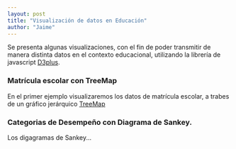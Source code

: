```yaml
---
layout: post
title: "Visualización de datos en Educación"
author: "Jaime"
---
```

Se presenta algunas visualizaciones, con el fin de poder transmitir de manera distinta datos en el contexto educacional, utilizando la librería de javascript [D3plus](https://d3plus.org/).

### Matrícula escolar con TreeMap
En el primer ejemplo visualizaremos los datos de matrícula escolar, a trabes de un gráfico jerárquico [TreeMap](https://en.wikipedia.org/wiki/Treemapping)

<!-- create container element for visualization -->
<div id="viz"></div>

<script>
var sample_data = [
  {
    "COMUNA": "IQUIQUE",
    "MATRICULA": 34877,
    "REGION": "Región Región 1"
  },
  {
    "COMUNA": "ALTO HOSPICIO",
    "MATRICULA": 22336,
    "REGION": "Región Región 1"
  },
  {
    "COMUNA": "POZO ALMONTE",
    "MATRICULA": 2723,
    "REGION": "Región Región 1"
  },
  {
    "COMUNA": "CAMIÑA",
    "MATRICULA": 208,
    "REGION": "Región Región 1"
  },
  {
    "COMUNA": "COLCHANE",
    "MATRICULA": 121,
    "REGION": "Región Región 1"
  },
  {
    "COMUNA": "HUARA",
    "MATRICULA": 408,
    "REGION": "Región Región 1"
  },
  {
    "COMUNA": "PICA",
    "MATRICULA": 1059,
    "REGION": "Región Región 1"
  },
  {
    "COMUNA": "ANTOFAGASTA",
    "MATRICULA": 63857,
    "REGION": "Región Región 2"
  },
  {
    "COMUNA": "MEJILLONES",
    "MATRICULA": 2156,
    "REGION": "Región Región 2"
  },
  {
    "COMUNA": "SIERRA GORDA",
    "MATRICULA": 228,
    "REGION": "Región Región 2"
  },
  {
    "COMUNA": "TALTAL",
    "MATRICULA": 2266,
    "REGION": "Región Región 2"
  },
  {
    "COMUNA": "CALAMA",
    "MATRICULA": 31277,
    "REGION": "Región Región 2"
  },
  {
    "COMUNA": "OLLAGÜE",
    "MATRICULA": 38,
    "REGION": "Región Región 2"
  },
  {
    "COMUNA": "SAN PEDRO DE ATACAMA",
    "MATRICULA": 1463,
    "REGION": "Región Región 2"
  },
  {
    "COMUNA": "TOCOPILLA",
    "MATRICULA": 4838,
    "REGION": "Región Región 2"
  },
  {
    "COMUNA": "MARIA ELENA",
    "MATRICULA": 857,
    "REGION": "Región Región 2"
  },
  {
    "COMUNA": "COPIAPO",
    "MATRICULA": 29552,
    "REGION": "Región Región 3"
  },
  {
    "COMUNA": "CALDERA",
    "MATRICULA": 3236,
    "REGION": "Región Región 3"
  },
  {
    "COMUNA": "TIERRA AMARILLA",
    "MATRICULA": 2128,
    "REGION": "Región Región 3"
  },
  {
    "COMUNA": "CHAÑARAL",
    "MATRICULA": 2491,
    "REGION": "Región Región 3"
  },
  {
    "COMUNA": "DIEGO DE ALMAGRO",
    "MATRICULA": 2914,
    "REGION": "Región Región 3"
  },
  {
    "COMUNA": "VALLENAR",
    "MATRICULA": 9916,
    "REGION": "Región Región 3"
  },
  {
    "COMUNA": "ALTO DEL CARMEN",
    "MATRICULA": 776,
    "REGION": "Región Región 3"
  },
  {
    "COMUNA": "FREIRINA",
    "MATRICULA": 1034,
    "REGION": "Región Región 3"
  },
  {
    "COMUNA": "HUASCO",
    "MATRICULA": 1690,
    "REGION": "Región Región 3"
  },
  {
    "COMUNA": "LA SERENA",
    "MATRICULA": 45679,
    "REGION": "Región Región 4"
  },
  {
    "COMUNA": "COQUIMBO",
    "MATRICULA": 34655,
    "REGION": "Región Región 4"
  },
  {
    "COMUNA": "ANDACOLLO",
    "MATRICULA": 1805,
    "REGION": "Región Región 4"
  },
  {
    "COMUNA": "LA HIGUERA",
    "MATRICULA": 598,
    "REGION": "Región Región 4"
  },
  {
    "COMUNA": "PAIGUANO",
    "MATRICULA": 635,
    "REGION": "Región Región 4"
  },
  {
    "COMUNA": "VICUÑA",
    "MATRICULA": 4513,
    "REGION": "Región Región 4"
  },
  {
    "COMUNA": "ILLAPEL",
    "MATRICULA": 5740,
    "REGION": "Región Región 4"
  },
  {
    "COMUNA": "CANELA",
    "MATRICULA": 1294,
    "REGION": "Región Región 4"
  },
  {
    "COMUNA": "LOS VILOS",
    "MATRICULA": 3521,
    "REGION": "Región Región 4"
  },
  {
    "COMUNA": "SALAMANCA",
    "MATRICULA": 4701,
    "REGION": "Región Región 4"
  },
  {
    "COMUNA": "OVALLE",
    "MATRICULA": 20990,
    "REGION": "Región Región 4"
  },
  {
    "COMUNA": "COMBARBALA",
    "MATRICULA": 1883,
    "REGION": "Región Región 4"
  },
  {
    "COMUNA": "MONTE PATRIA",
    "MATRICULA": 4739,
    "REGION": "Región Región 4"
  },
  {
    "COMUNA": "PUNITAQUI",
    "MATRICULA": 1726,
    "REGION": "Región Región 4"
  },
  {
    "COMUNA": "RIO HURTADO",
    "MATRICULA": 584,
    "REGION": "Región Región 4"
  },
  {
    "COMUNA": "VALPARAISO",
    "MATRICULA": 43420,
    "REGION": "Región Región 5"
  },
  {
    "COMUNA": "CASABLANCA",
    "MATRICULA": 4387,
    "REGION": "Región Región 5"
  },
  {
    "COMUNA": "CONCON",
    "MATRICULA": 6942,
    "REGION": "Región Región 5"
  },
  {
    "COMUNA": "JUAN FERNANDEZ",
    "MATRICULA": 137,
    "REGION": "Región Región 5"
  },
  {
    "COMUNA": "PUCHUNCAVI",
    "MATRICULA": 2339,
    "REGION": "Región Región 5"
  },
  {
    "COMUNA": "QUINTERO",
    "MATRICULA": 4805,
    "REGION": "Región Región 5"
  },
  {
    "COMUNA": "VIÑA DEL MAR",
    "MATRICULA": 47125,
    "REGION": "Región Región 5"
  },
  {
    "COMUNA": "ISLA DE PASCUA",
    "MATRICULA": 1254,
    "REGION": "Región Región 5"
  },
  {
    "COMUNA": "LOS ANDES",
    "MATRICULA": 13847,
    "REGION": "Región Región 5"
  },
  {
    "COMUNA": "CALLE LARGA",
    "MATRICULA": 2143,
    "REGION": "Región Región 5"
  },
  {
    "COMUNA": "RINCONADA",
    "MATRICULA": 1157,
    "REGION": "Región Región 5"
  },
  {
    "COMUNA": "SAN ESTEBAN",
    "MATRICULA": 1315,
    "REGION": "Región Región 5"
  },
  {
    "COMUNA": "LA LIGUA",
    "MATRICULA": 5776,
    "REGION": "Región Región 5"
  },
  {
    "COMUNA": "CABILDO",
    "MATRICULA": 3746,
    "REGION": "Región Región 5"
  },
  {
    "COMUNA": "PAPUDO",
    "MATRICULA": 762,
    "REGION": "Región Región 5"
  },
  {
    "COMUNA": "PETORCA",
    "MATRICULA": 1474,
    "REGION": "Región Región 5"
  },
  {
    "COMUNA": "ZAPALLAR",
    "MATRICULA": 1275,
    "REGION": "Región Región 5"
  },
  {
    "COMUNA": "QUILLOTA",
    "MATRICULA": 17287,
    "REGION": "Región Región 5"
  },
  {
    "COMUNA": "CALERA",
    "MATRICULA": 9926,
    "REGION": "Región Región 5"
  },
  {
    "COMUNA": "HIJUELAS",
    "MATRICULA": 2325,
    "REGION": "Región Región 5"
  },
  {
    "COMUNA": "LA CRUZ",
    "MATRICULA": 1438,
    "REGION": "Región Región 5"
  },
  {
    "COMUNA": "NOGALES",
    "MATRICULA": 3433,
    "REGION": "Región Región 5"
  },
  {
    "COMUNA": "SAN ANTONIO",
    "MATRICULA": 15723,
    "REGION": "Región Región 5"
  },
  {
    "COMUNA": "ALGARROBO",
    "MATRICULA": 2037,
    "REGION": "Región Región 5"
  },
  {
    "COMUNA": "CARTAGENA",
    "MATRICULA": 3910,
    "REGION": "Región Región 5"
  },
  {
    "COMUNA": "EL QUISCO",
    "MATRICULA": 1845,
    "REGION": "Región Región 5"
  },
  {
    "COMUNA": "EL TABO",
    "MATRICULA": 920,
    "REGION": "Región Región 5"
  },
  {
    "COMUNA": "SANTO DOMINGO",
    "MATRICULA": 2015,
    "REGION": "Región Región 5"
  },
  {
    "COMUNA": "SAN FELIPE",
    "MATRICULA": 15563,
    "REGION": "Región Región 5"
  },
  {
    "COMUNA": "CATEMU",
    "MATRICULA": 2117,
    "REGION": "Región Región 5"
  },
  {
    "COMUNA": "LLAILLAY",
    "MATRICULA": 4326,
    "REGION": "Región Región 5"
  },
  {
    "COMUNA": "PANQUEHUE",
    "MATRICULA": 1131,
    "REGION": "Región Región 5"
  },
  {
    "COMUNA": "PUTAENDO",
    "MATRICULA": 1863,
    "REGION": "Región Región 5"
  },
  {
    "COMUNA": "SANTA MARIA",
    "MATRICULA": 1949,
    "REGION": "Región Región 5"
  },
  {
    "COMUNA": "QUILPUE",
    "MATRICULA": 27000,
    "REGION": "Región Región 5"
  },
  {
    "COMUNA": "LIMACHE",
    "MATRICULA": 7108,
    "REGION": "Región Región 5"
  },
  {
    "COMUNA": "OLMUE",
    "MATRICULA": 2096,
    "REGION": "Región Región 5"
  },
  {
    "COMUNA": "VILLA ALEMANA",
    "MATRICULA": 18784,
    "REGION": "Región Región 5"
  },
  {
    "COMUNA": "RANCAGUA",
    "MATRICULA": 45672,
    "REGION": "Región Región 6"
  },
  {
    "COMUNA": "CODEGUA",
    "MATRICULA": 1336,
    "REGION": "Región Región 6"
  },
  {
    "COMUNA": "COINCO",
    "MATRICULA": 847,
    "REGION": "Región Región 6"
  },
  {
    "COMUNA": "COLTAUCO",
    "MATRICULA": 2964,
    "REGION": "Región Región 6"
  },
  {
    "COMUNA": "DOÑIHUE",
    "MATRICULA": 3312,
    "REGION": "Región Región 6"
  },
  {
    "COMUNA": "GRANEROS",
    "MATRICULA": 7372,
    "REGION": "Región Región 6"
  },
  {
    "COMUNA": "LAS CABRAS",
    "MATRICULA": 4168,
    "REGION": "Región Región 6"
  },
  {
    "COMUNA": "MACHALI",
    "MATRICULA": 9877,
    "REGION": "Región Región 6"
  },
  {
    "COMUNA": "MALLOA",
    "MATRICULA": 1300,
    "REGION": "Región Región 6"
  },
  {
    "COMUNA": "MOSTAZAL",
    "MATRICULA": 3267,
    "REGION": "Región Región 6"
  },
  {
    "COMUNA": "OLIVAR",
    "MATRICULA": 2075,
    "REGION": "Región Región 6"
  },
  {
    "COMUNA": "PEUMO",
    "MATRICULA": 1895,
    "REGION": "Región Región 6"
  },
  {
    "COMUNA": "PICHIDEGUA",
    "MATRICULA": 2094,
    "REGION": "Región Región 6"
  },
  {
    "COMUNA": "QUINTA DE TILCOCO",
    "MATRICULA": 1988,
    "REGION": "Región Región 6"
  },
  {
    "COMUNA": "RENGO",
    "MATRICULA": 10183,
    "REGION": "Región Región 6"
  },
  {
    "COMUNA": "REQUINOA",
    "MATRICULA": 3496,
    "REGION": "Región Región 6"
  },
  {
    "COMUNA": "SAN VICENTE",
    "MATRICULA": 9043,
    "REGION": "Región Región 6"
  },
  {
    "COMUNA": "PICHILEMU",
    "MATRICULA": 2586,
    "REGION": "Región Región 6"
  },
  {
    "COMUNA": "LA ESTRELLA",
    "MATRICULA": 223,
    "REGION": "Región Región 6"
  },
  {
    "COMUNA": "LITUECHE",
    "MATRICULA": 905,
    "REGION": "Región Región 6"
  },
  {
    "COMUNA": "MARCHIHUE",
    "MATRICULA": 749,
    "REGION": "Región Región 6"
  },
  {
    "COMUNA": "NAVIDAD",
    "MATRICULA": 793,
    "REGION": "Región Región 6"
  },
  {
    "COMUNA": "PAREDONES",
    "MATRICULA": 694,
    "REGION": "Región Región 6"
  },
  {
    "COMUNA": "SAN FERNANDO",
    "MATRICULA": 15621,
    "REGION": "Región Región 6"
  },
  {
    "COMUNA": "CHEPICA",
    "MATRICULA": 1643,
    "REGION": "Región Región 6"
  },
  {
    "COMUNA": "CHIMBARONGO",
    "MATRICULA": 5566,
    "REGION": "Región Región 6"
  },
  {
    "COMUNA": "LOLOL",
    "MATRICULA": 863,
    "REGION": "Región Región 6"
  },
  {
    "COMUNA": "NANCAGUA",
    "MATRICULA": 2534,
    "REGION": "Región Región 6"
  },
  {
    "COMUNA": "PALMILLA",
    "MATRICULA": 1070,
    "REGION": "Región Región 6"
  },
  {
    "COMUNA": "PERALILLO",
    "MATRICULA": 1437,
    "REGION": "Región Región 6"
  },
  {
    "COMUNA": "PLACILLA",
    "MATRICULA": 767,
    "REGION": "Región Región 6"
  },
  {
    "COMUNA": "PUMANQUE",
    "MATRICULA": 251,
    "REGION": "Región Región 6"
  },
  {
    "COMUNA": "SANTA CRUZ",
    "MATRICULA": 8892,
    "REGION": "Región Región 6"
  },
  {
    "COMUNA": "TALCA",
    "MATRICULA": 44483,
    "REGION": "Región Región 7"
  },
  {
    "COMUNA": "CONSTITUCION",
    "MATRICULA": 8337,
    "REGION": "Región Región 7"
  },
  {
    "COMUNA": "CUREPTO",
    "MATRICULA": 1115,
    "REGION": "Región Región 7"
  },
  {
    "COMUNA": "EMPEDRADO",
    "MATRICULA": 681,
    "REGION": "Región Región 7"
  },
  {
    "COMUNA": "MAULE",
    "MATRICULA": 4283,
    "REGION": "Región Región 7"
  },
  {
    "COMUNA": "PELARCO",
    "MATRICULA": 927,
    "REGION": "Región Región 7"
  },
  {
    "COMUNA": "PENCAHUE",
    "MATRICULA": 812,
    "REGION": "Región Región 7"
  },
  {
    "COMUNA": "RIO CLARO",
    "MATRICULA": 1658,
    "REGION": "Región Región 7"
  },
  {
    "COMUNA": "SAN CLEMENTE",
    "MATRICULA": 5541,
    "REGION": "Región Región 7"
  },
  {
    "COMUNA": "SAN RAFAEL",
    "MATRICULA": 1148,
    "REGION": "Región Región 7"
  },
  {
    "COMUNA": "CAUQUENES",
    "MATRICULA": 7021,
    "REGION": "Región Región 7"
  },
  {
    "COMUNA": "CHANCO",
    "MATRICULA": 1126,
    "REGION": "Región Región 7"
  },
  {
    "COMUNA": "PELLUHUE",
    "MATRICULA": 1230,
    "REGION": "Región Región 7"
  },
  {
    "COMUNA": "CURICO",
    "MATRICULA": 29236,
    "REGION": "Región Región 7"
  },
  {
    "COMUNA": "HUALAÑE",
    "MATRICULA": 1530,
    "REGION": "Región Región 7"
  },
  {
    "COMUNA": "LICANTEN",
    "MATRICULA": 1053,
    "REGION": "Región Región 7"
  },
  {
    "COMUNA": "MOLINA",
    "MATRICULA": 6963,
    "REGION": "Región Región 7"
  },
  {
    "COMUNA": "RAUCO",
    "MATRICULA": 932,
    "REGION": "Región Región 7"
  },
  {
    "COMUNA": "ROMERAL",
    "MATRICULA": 2015,
    "REGION": "Región Región 7"
  },
  {
    "COMUNA": "SAGRADA FAMILIA",
    "MATRICULA": 2045,
    "REGION": "Región Región 7"
  },
  {
    "COMUNA": "TENO",
    "MATRICULA": 4343,
    "REGION": "Región Región 7"
  },
  {
    "COMUNA": "VICHUQUEN",
    "MATRICULA": 544,
    "REGION": "Región Región 7"
  },
  {
    "COMUNA": "LINARES",
    "MATRICULA": 19318,
    "REGION": "Región Región 7"
  },
  {
    "COMUNA": "COLBUN",
    "MATRICULA": 2937,
    "REGION": "Región Región 7"
  },
  {
    "COMUNA": "LONGAVI",
    "MATRICULA": 3760,
    "REGION": "Región Región 7"
  },
  {
    "COMUNA": "PARRAL",
    "MATRICULA": 7045,
    "REGION": "Región Región 7"
  },
  {
    "COMUNA": "RETIRO",
    "MATRICULA": 3190,
    "REGION": "Región Región 7"
  },
  {
    "COMUNA": "SAN JAVIER",
    "MATRICULA": 8730,
    "REGION": "Región Región 7"
  },
  {
    "COMUNA": "VILLA ALEGRE",
    "MATRICULA": 1955,
    "REGION": "Región Región 7"
  },
  {
    "COMUNA": "YERBAS BUENAS",
    "MATRICULA": 1696,
    "REGION": "Región Región 7"
  },
  {
    "COMUNA": "CONCEPCION",
    "MATRICULA": 40104,
    "REGION": "Región Región 8"
  },
  {
    "COMUNA": "CORONEL",
    "MATRICULA": 20435,
    "REGION": "Región Región 8"
  },
  {
    "COMUNA": "CHIGUAYANTE",
    "MATRICULA": 14000,
    "REGION": "Región Región 8"
  },
  {
    "COMUNA": "FLORIDA",
    "MATRICULA": 1436,
    "REGION": "Región Región 8"
  },
  {
    "COMUNA": "HUALQUI",
    "MATRICULA": 3308,
    "REGION": "Región Región 8"
  },
  {
    "COMUNA": "LOTA",
    "MATRICULA": 7862,
    "REGION": "Región Región 8"
  },
  {
    "COMUNA": "PENCO",
    "MATRICULA": 5720,
    "REGION": "Región Región 8"
  },
  {
    "COMUNA": "SAN PEDRO DE LA PAZ",
    "MATRICULA": 20819,
    "REGION": "Región Región 8"
  },
  {
    "COMUNA": "SANTA JUANA",
    "MATRICULA": 2278,
    "REGION": "Región Región 8"
  },
  {
    "COMUNA": "TALCAHUANO",
    "MATRICULA": 21586,
    "REGION": "Región Región 8"
  },
  {
    "COMUNA": "TOME",
    "MATRICULA": 8549,
    "REGION": "Región Región 8"
  },
  {
    "COMUNA": "HUALPEN",
    "MATRICULA": 11375,
    "REGION": "Región Región 8"
  },
  {
    "COMUNA": "LEBU",
    "MATRICULA": 4687,
    "REGION": "Región Región 8"
  },
  {
    "COMUNA": "ARAUCO",
    "MATRICULA": 6332,
    "REGION": "Región Región 8"
  },
  {
    "COMUNA": "CAÑETE",
    "MATRICULA": 7098,
    "REGION": "Región Región 8"
  },
  {
    "COMUNA": "CONTULMO",
    "MATRICULA": 1099,
    "REGION": "Región Región 8"
  },
  {
    "COMUNA": "CURANILAHUE",
    "MATRICULA": 5729,
    "REGION": "Región Región 8"
  },
  {
    "COMUNA": "LOS ALAMOS",
    "MATRICULA": 3899,
    "REGION": "Región Región 8"
  },
  {
    "COMUNA": "TIRUA",
    "MATRICULA": 1852,
    "REGION": "Región Región 8"
  },
  {
    "COMUNA": "LOS ANGELES",
    "MATRICULA": 38514,
    "REGION": "Región Región 8"
  },
  {
    "COMUNA": "ANTUCO",
    "MATRICULA": 634,
    "REGION": "Región Región 8"
  },
  {
    "COMUNA": "CABRERO",
    "MATRICULA": 4819,
    "REGION": "Región Región 8"
  },
  {
    "COMUNA": "LAJA",
    "MATRICULA": 4288,
    "REGION": "Región Región 8"
  },
  {
    "COMUNA": "MULCHEN",
    "MATRICULA": 4994,
    "REGION": "Región Región 8"
  },
  {
    "COMUNA": "NACIMIENTO",
    "MATRICULA": 5007,
    "REGION": "Región Región 8"
  },
  {
    "COMUNA": "NEGRETE",
    "MATRICULA": 1424,
    "REGION": "Región Región 8"
  },
  {
    "COMUNA": "QUILACO",
    "MATRICULA": 385,
    "REGION": "Región Región 8"
  },
  {
    "COMUNA": "QUILLECO",
    "MATRICULA": 1249,
    "REGION": "Región Región 8"
  },
  {
    "COMUNA": "SAN ROSENDO",
    "MATRICULA": 326,
    "REGION": "Región Región 8"
  },
  {
    "COMUNA": "SANTA BARBARA",
    "MATRICULA": 2419,
    "REGION": "Región Región 8"
  },
  {
    "COMUNA": "TUCAPEL",
    "MATRICULA": 2003,
    "REGION": "Región Región 8"
  },
  {
    "COMUNA": "YUMBEL",
    "MATRICULA": 3242,
    "REGION": "Región Región 8"
  },
  {
    "COMUNA": "ALTO BIOBIO",
    "MATRICULA": 1093,
    "REGION": "Región Región 8"
  },
  {
    "COMUNA": "CHILLAN",
    "MATRICULA": 34536,
    "REGION": "Región Región 8"
  },
  {
    "COMUNA": "BULNES",
    "MATRICULA": 3746,
    "REGION": "Región Región 8"
  },
  {
    "COMUNA": "COBQUECURA",
    "MATRICULA": 566,
    "REGION": "Región Región 8"
  },
  {
    "COMUNA": "COELEMU",
    "MATRICULA": 2727,
    "REGION": "Región Región 8"
  },
  {
    "COMUNA": "COIHUECO",
    "MATRICULA": 3763,
    "REGION": "Región Región 8"
  },
  {
    "COMUNA": "CHILLAN VIEJO",
    "MATRICULA": 3523,
    "REGION": "Región Región 8"
  },
  {
    "COMUNA": "EL CARMEN",
    "MATRICULA": 2193,
    "REGION": "Región Región 8"
  },
  {
    "COMUNA": "NINHUE",
    "MATRICULA": 723,
    "REGION": "Región Región 8"
  },
  {
    "COMUNA": "ÑIQUEN",
    "MATRICULA": 1311,
    "REGION": "Región Región 8"
  },
  {
    "COMUNA": "PEMUCO",
    "MATRICULA": 1086,
    "REGION": "Región Región 8"
  },
  {
    "COMUNA": "PINTO",
    "MATRICULA": 1734,
    "REGION": "Región Región 8"
  },
  {
    "COMUNA": "PORTEZUELO",
    "MATRICULA": 700,
    "REGION": "Región Región 8"
  },
  {
    "COMUNA": "QUILLON",
    "MATRICULA": 2232,
    "REGION": "Región Región 8"
  },
  {
    "COMUNA": "QUIRIHUE",
    "MATRICULA": 1792,
    "REGION": "Región Región 8"
  },
  {
    "COMUNA": "RANQUIL",
    "MATRICULA": 829,
    "REGION": "Región Región 8"
  },
  {
    "COMUNA": "SAN CARLOS",
    "MATRICULA": 8966,
    "REGION": "Región Región 8"
  },
  {
    "COMUNA": "SAN FABIAN",
    "MATRICULA": 741,
    "REGION": "Región Región 8"
  },
  {
    "COMUNA": "SAN IGNACIO",
    "MATRICULA": 2055,
    "REGION": "Región Región 8"
  },
  {
    "COMUNA": "SAN NICOLAS",
    "MATRICULA": 2617,
    "REGION": "Región Región 8"
  },
  {
    "COMUNA": "TREGUACO",
    "MATRICULA": 660,
    "REGION": "Región Región 8"
  },
  {
    "COMUNA": "YUNGAY",
    "MATRICULA": 3120,
    "REGION": "Región Región 8"
  },
  {
    "COMUNA": "TEMUCO",
    "MATRICULA": 52601,
    "REGION": "Región Región 9"
  },
  {
    "COMUNA": "CARAHUE",
    "MATRICULA": 4640,
    "REGION": "Región Región 9"
  },
  {
    "COMUNA": "CUNCO",
    "MATRICULA": 2779,
    "REGION": "Región Región 9"
  },
  {
    "COMUNA": "CURARREHUE",
    "MATRICULA": 1093,
    "REGION": "Región Región 9"
  },
  {
    "COMUNA": "FREIRE",
    "MATRICULA": 3284,
    "REGION": "Región Región 9"
  },
  {
    "COMUNA": "GALVARINO",
    "MATRICULA": 2161,
    "REGION": "Región Región 9"
  },
  {
    "COMUNA": "GORBEA",
    "MATRICULA": 1668,
    "REGION": "Región Región 9"
  },
  {
    "COMUNA": "LAUTARO",
    "MATRICULA": 6342,
    "REGION": "Región Región 9"
  },
  {
    "COMUNA": "LONCOCHE",
    "MATRICULA": 3692,
    "REGION": "Región Región 9"
  },
  {
    "COMUNA": "MELIPEUCO",
    "MATRICULA": 924,
    "REGION": "Región Región 9"
  },
  {
    "COMUNA": "NUEVA IMPERIAL",
    "MATRICULA": 6329,
    "REGION": "Región Región 9"
  },
  {
    "COMUNA": "PADRE LAS CASAS",
    "MATRICULA": 10180,
    "REGION": "Región Región 9"
  },
  {
    "COMUNA": "PERQUENCO",
    "MATRICULA": 1229,
    "REGION": "Región Región 9"
  },
  {
    "COMUNA": "PITRUFQUEN",
    "MATRICULA": 5517,
    "REGION": "Región Región 9"
  },
  {
    "COMUNA": "PUCON",
    "MATRICULA": 4856,
    "REGION": "Región Región 9"
  },
  {
    "COMUNA": "SAAVEDRA",
    "MATRICULA": 1837,
    "REGION": "Región Región 9"
  },
  {
    "COMUNA": "TEODORO SCHMIDT",
    "MATRICULA": 1849,
    "REGION": "Región Región 9"
  },
  {
    "COMUNA": "TOLTEN",
    "MATRICULA": 1678,
    "REGION": "Región Región 9"
  },
  {
    "COMUNA": "VILCUN",
    "MATRICULA": 4822,
    "REGION": "Región Región 9"
  },
  {
    "COMUNA": "VILLARRICA",
    "MATRICULA": 11858,
    "REGION": "Región Región 9"
  },
  {
    "COMUNA": "CHOLCHOL",
    "MATRICULA": 2334,
    "REGION": "Región Región 9"
  },
  {
    "COMUNA": "ANGOL",
    "MATRICULA": 10332,
    "REGION": "Región Región 9"
  },
  {
    "COMUNA": "COLLIPULLI",
    "MATRICULA": 4649,
    "REGION": "Región Región 9"
  },
  {
    "COMUNA": "CURACAUTIN",
    "MATRICULA": 2882,
    "REGION": "Región Región 9"
  },
  {
    "COMUNA": "ERCILLA",
    "MATRICULA": 1178,
    "REGION": "Región Región 9"
  },
  {
    "COMUNA": "LONQUIMAY",
    "MATRICULA": 1762,
    "REGION": "Región Región 9"
  },
  {
    "COMUNA": "LOS SAUCES",
    "MATRICULA": 1084,
    "REGION": "Región Región 9"
  },
  {
    "COMUNA": "LUMACO",
    "MATRICULA": 1317,
    "REGION": "Región Región 9"
  },
  {
    "COMUNA": "PUREN",
    "MATRICULA": 1915,
    "REGION": "Región Región 9"
  },
  {
    "COMUNA": "RENAICO",
    "MATRICULA": 1473,
    "REGION": "Región Región 9"
  },
  {
    "COMUNA": "TRAIGUEN",
    "MATRICULA": 3380,
    "REGION": "Región Región 9"
  },
  {
    "COMUNA": "VICTORIA",
    "MATRICULA": 6101,
    "REGION": "Región Región 9"
  },
  {
    "COMUNA": "PUERTO MONTT",
    "MATRICULA": 45681,
    "REGION": "Región Región 10"
  },
  {
    "COMUNA": "CALBUCO",
    "MATRICULA": 5911,
    "REGION": "Región Región 10"
  },
  {
    "COMUNA": "COCHAMO",
    "MATRICULA": 552,
    "REGION": "Región Región 10"
  },
  {
    "COMUNA": "FRESIA",
    "MATRICULA": 1941,
    "REGION": "Región Región 10"
  },
  {
    "COMUNA": "FRUTILLAR",
    "MATRICULA": 3513,
    "REGION": "Región Región 10"
  },
  {
    "COMUNA": "LOS MUERMOS",
    "MATRICULA": 3262,
    "REGION": "Región Región 10"
  },
  {
    "COMUNA": "LLANQUIHUE",
    "MATRICULA": 2289,
    "REGION": "Región Región 10"
  },
  {
    "COMUNA": "MAULLIN",
    "MATRICULA": 1822,
    "REGION": "Región Región 10"
  },
  {
    "COMUNA": "PUERTO VARAS",
    "MATRICULA": 8414,
    "REGION": "Región Región 10"
  },
  {
    "COMUNA": "CASTRO",
    "MATRICULA": 9229,
    "REGION": "Región Región 10"
  },
  {
    "COMUNA": "ANCUD",
    "MATRICULA": 7419,
    "REGION": "Región Región 10"
  },
  {
    "COMUNA": "CHONCHI",
    "MATRICULA": 2705,
    "REGION": "Región Región 10"
  },
  {
    "COMUNA": "CURACO DE VELEZ",
    "MATRICULA": 585,
    "REGION": "Región Región 10"
  },
  {
    "COMUNA": "DALCAHUE",
    "MATRICULA": 2169,
    "REGION": "Región Región 10"
  },
  {
    "COMUNA": "PUQUELDON",
    "MATRICULA": 405,
    "REGION": "Región Región 10"
  },
  {
    "COMUNA": "QUEILEN",
    "MATRICULA": 814,
    "REGION": "Región Región 10"
  },
  {
    "COMUNA": "QUELLON",
    "MATRICULA": 5293,
    "REGION": "Región Región 10"
  },
  {
    "COMUNA": "QUEMCHI",
    "MATRICULA": 1138,
    "REGION": "Región Región 10"
  },
  {
    "COMUNA": "QUINCHAO",
    "MATRICULA": 1841,
    "REGION": "Región Región 10"
  },
  {
    "COMUNA": "OSORNO",
    "MATRICULA": 28997,
    "REGION": "Región Región 10"
  },
  {
    "COMUNA": "PUERTO OCTAY",
    "MATRICULA": 1255,
    "REGION": "Región Región 10"
  },
  {
    "COMUNA": "PURRANQUE",
    "MATRICULA": 3427,
    "REGION": "Región Región 10"
  },
  {
    "COMUNA": "PUYEHUE",
    "MATRICULA": 1750,
    "REGION": "Región Región 10"
  },
  {
    "COMUNA": "RIO NEGRO",
    "MATRICULA": 2110,
    "REGION": "Región Región 10"
  },
  {
    "COMUNA": "SAN JUAN DE LA COSTA",
    "MATRICULA": 1073,
    "REGION": "Región Región 10"
  },
  {
    "COMUNA": "SAN PABLO",
    "MATRICULA": 1406,
    "REGION": "Región Región 10"
  },
  {
    "COMUNA": "CHAITEN",
    "MATRICULA": 674,
    "REGION": "Región Región 10"
  },
  {
    "COMUNA": "FUTALEUFU",
    "MATRICULA": 402,
    "REGION": "Región Región 10"
  },
  {
    "COMUNA": "HUALAIHUE",
    "MATRICULA": 1657,
    "REGION": "Región Región 10"
  },
  {
    "COMUNA": "PALENA",
    "MATRICULA": 265,
    "REGION": "Región Región 10"
  },
  {
    "COMUNA": "COIHAIQUE",
    "MATRICULA": 11293,
    "REGION": "Región Región 11"
  },
  {
    "COMUNA": "LAGO VERDE",
    "MATRICULA": 90,
    "REGION": "Región Región 11"
  },
  {
    "COMUNA": "AISEN",
    "MATRICULA": 4596,
    "REGION": "Región Región 11"
  },
  {
    "COMUNA": "CISNES",
    "MATRICULA": 940,
    "REGION": "Región Región 11"
  },
  {
    "COMUNA": "GUAITECAS",
    "MATRICULA": 272,
    "REGION": "Región Región 11"
  },
  {
    "COMUNA": "COCHRANE",
    "MATRICULA": 624,
    "REGION": "Región Región 11"
  },
  {
    "COMUNA": "O'HIGGINS",
    "MATRICULA": 86,
    "REGION": "Región Región 11"
  },
  {
    "COMUNA": "TORTEL",
    "MATRICULA": 72,
    "REGION": "Región Región 11"
  },
  {
    "COMUNA": "CHILE CHICO",
    "MATRICULA": 809,
    "REGION": "Región Región 11"
  },
  {
    "COMUNA": "RIO IBAÑEZ",
    "MATRICULA": 305,
    "REGION": "Región Región 11"
  },
  {
    "COMUNA": "PUNTA ARENAS",
    "MATRICULA": 20852,
    "REGION": "Región Región 12"
  },
  {
    "COMUNA": "LAGUNA BLANCA",
    "MATRICULA": 31,
    "REGION": "Región Región 12"
  },
  {
    "COMUNA": "RIO VERDE",
    "MATRICULA": 7,
    "REGION": "Región Región 12"
  },
  {
    "COMUNA": "SAN GREGORIO",
    "MATRICULA": 40,
    "REGION": "Región Región 12"
  },
  {
    "COMUNA": "CABO DE HORNOS",
    "MATRICULA": 383,
    "REGION": "Región Región 12"
  },
  {
    "COMUNA": "ANTARTICA",
    "MATRICULA": 4,
    "REGION": "Región Región 12"
  },
  {
    "COMUNA": "PORVENIR",
    "MATRICULA": 994,
    "REGION": "Región Región 12"
  },
  {
    "COMUNA": "PRIMAVERA",
    "MATRICULA": 46,
    "REGION": "Región Región 12"
  },
  {
    "COMUNA": "TIMAUKEL",
    "MATRICULA": 21,
    "REGION": "Región Región 12"
  },
  {
    "COMUNA": "NATALES",
    "MATRICULA": 3634,
    "REGION": "Región Región 12"
  },
  {
    "COMUNA": "TORRES DEL PAINE",
    "MATRICULA": 33,
    "REGION": "Región Región 12"
  },
  {
    "COMUNA": "SANTIAGO",
    "MATRICULA": 71435,
    "REGION": "Región Región 13"
  },
  {
    "COMUNA": "CERRILLOS",
    "MATRICULA": 10346,
    "REGION": "Región Región 13"
  },
  {
    "COMUNA": "CERRO NAVIA",
    "MATRICULA": 13164,
    "REGION": "Región Región 13"
  },
  {
    "COMUNA": "CONCHALI",
    "MATRICULA": 16434,
    "REGION": "Región Región 13"
  },
  {
    "COMUNA": "EL BOSQUE",
    "MATRICULA": 29236,
    "REGION": "Región Región 13"
  },
  {
    "COMUNA": "ESTACION CENTRAL",
    "MATRICULA": 20139,
    "REGION": "Región Región 13"
  },
  {
    "COMUNA": "HUECHURABA",
    "MATRICULA": 11614,
    "REGION": "Región Región 13"
  },
  {
    "COMUNA": "INDEPENDENCIA",
    "MATRICULA": 16615,
    "REGION": "Región Región 13"
  },
  {
    "COMUNA": "LA CISTERNA",
    "MATRICULA": 23606,
    "REGION": "Región Región 13"
  },
  {
    "COMUNA": "LA FLORIDA",
    "MATRICULA": 64377,
    "REGION": "Región Región 13"
  },
  {
    "COMUNA": "LA GRANJA",
    "MATRICULA": 15053,
    "REGION": "Región Región 13"
  },
  {
    "COMUNA": "LA PINTANA",
    "MATRICULA": 28203,
    "REGION": "Región Región 13"
  },
  {
    "COMUNA": "LA REINA",
    "MATRICULA": 18709,
    "REGION": "Región Región 13"
  },
  {
    "COMUNA": "LAS CONDES",
    "MATRICULA": 35256,
    "REGION": "Región Región 13"
  },
  {
    "COMUNA": "LO BARNECHEA",
    "MATRICULA": 18136,
    "REGION": "Región Región 13"
  },
  {
    "COMUNA": "LO ESPEJO",
    "MATRICULA": 9064,
    "REGION": "Región Región 13"
  },
  {
    "COMUNA": "LO PRADO",
    "MATRICULA": 9345,
    "REGION": "Región Región 13"
  },
  {
    "COMUNA": "MACUL",
    "MATRICULA": 12517,
    "REGION": "Región Región 13"
  },
  {
    "COMUNA": "MAIPU",
    "MATRICULA": 82493,
    "REGION": "Región Región 13"
  },
  {
    "COMUNA": "ÑUÑOA",
    "MATRICULA": 33700,
    "REGION": "Región Región 13"
  },
  {
    "COMUNA": "PEDRO AGUIRRE CERDA",
    "MATRICULA": 12330,
    "REGION": "Región Región 13"
  },
  {
    "COMUNA": "PEÑALOLEN",
    "MATRICULA": 30658,
    "REGION": "Región Región 13"
  },
  {
    "COMUNA": "PROVIDENCIA",
    "MATRICULA": 27800,
    "REGION": "Región Región 13"
  },
  {
    "COMUNA": "PUDAHUEL",
    "MATRICULA": 26966,
    "REGION": "Región Región 13"
  },
  {
    "COMUNA": "QUILICURA",
    "MATRICULA": 36107,
    "REGION": "Región Región 13"
  },
  {
    "COMUNA": "QUINTA NORMAL",
    "MATRICULA": 21498,
    "REGION": "Región Región 13"
  },
  {
    "COMUNA": "RECOLETA",
    "MATRICULA": 26804,
    "REGION": "Región Región 13"
  },
  {
    "COMUNA": "RENCA",
    "MATRICULA": 20897,
    "REGION": "Región Región 13"
  },
  {
    "COMUNA": "SAN JOAQUIN",
    "MATRICULA": 8241,
    "REGION": "Región Región 13"
  },
  {
    "COMUNA": "SAN MIGUEL",
    "MATRICULA": 22075,
    "REGION": "Región Región 13"
  },
  {
    "COMUNA": "SAN RAMON",
    "MATRICULA": 11395,
    "REGION": "Región Región 13"
  },
  {
    "COMUNA": "VITACURA",
    "MATRICULA": 17444,
    "REGION": "Región Región 13"
  },
  {
    "COMUNA": "PUENTE ALTO",
    "MATRICULA": 86942,
    "REGION": "Región Región 13"
  },
  {
    "COMUNA": "PIRQUE",
    "MATRICULA": 3182,
    "REGION": "Región Región 13"
  },
  {
    "COMUNA": "SAN JOSE DE MAIPO",
    "MATRICULA": 2236,
    "REGION": "Región Región 13"
  },
  {
    "COMUNA": "COLINA",
    "MATRICULA": 30003,
    "REGION": "Región Región 13"
  },
  {
    "COMUNA": "LAMPA",
    "MATRICULA": 15313,
    "REGION": "Región Región 13"
  },
  {
    "COMUNA": "TILTIL",
    "MATRICULA": 2788,
    "REGION": "Región Región 13"
  },
  {
    "COMUNA": "SAN BERNARDO",
    "MATRICULA": 48778,
    "REGION": "Región Región 13"
  },
  {
    "COMUNA": "BUIN",
    "MATRICULA": 16702,
    "REGION": "Región Región 13"
  },
  {
    "COMUNA": "CALERA DE TANGO",
    "MATRICULA": 4392,
    "REGION": "Región Región 13"
  },
  {
    "COMUNA": "PAINE",
    "MATRICULA": 13067,
    "REGION": "Región Región 13"
  },
  {
    "COMUNA": "MELIPILLA",
    "MATRICULA": 22571,
    "REGION": "Región Región 13"
  },
  {
    "COMUNA": "ALHUE",
    "MATRICULA": 953,
    "REGION": "Región Región 13"
  },
  {
    "COMUNA": "CURACAVI",
    "MATRICULA": 5509,
    "REGION": "Región Región 13"
  },
  {
    "COMUNA": "MARIA PINTO",
    "MATRICULA": 1643,
    "REGION": "Región Región 13"
  },
  {
    "COMUNA": "SAN PEDRO",
    "MATRICULA": 1312,
    "REGION": "Región Región 13"
  },
  {
    "COMUNA": "TALAGANTE",
    "MATRICULA": 17953,
    "REGION": "Región Región 13"
  },
  {
    "COMUNA": "EL MONTE",
    "MATRICULA": 4349,
    "REGION": "Región Región 13"
  },
  {
    "COMUNA": "ISLA DE MAIPO",
    "MATRICULA": 5425,
    "REGION": "Región Región 13"
  },
  {
    "COMUNA": "PADRE HURTADO",
    "MATRICULA": 10559,
    "REGION": "Región Región 13"
  },
  {
    "COMUNA": "PEÑAFLOR",
    "MATRICULA": 13647,
    "REGION": "Región Región 13"
  },
  {
    "COMUNA": "VALDIVIA",
    "MATRICULA": 26028,
    "REGION": "Región Región 14"
  },
  {
    "COMUNA": "CORRAL",
    "MATRICULA": 755,
    "REGION": "Región Región 14"
  },
  {
    "COMUNA": "LANCO",
    "MATRICULA": 2967,
    "REGION": "Región Región 14"
  },
  {
    "COMUNA": "LOS LAGOS",
    "MATRICULA": 3178,
    "REGION": "Región Región 14"
  },
  {
    "COMUNA": "MAFIL",
    "MATRICULA": 1167,
    "REGION": "Región Región 14"
  },
  {
    "COMUNA": "MARIQUINA",
    "MATRICULA": 4071,
    "REGION": "Región Región 14"
  },
  {
    "COMUNA": "PAILLACO",
    "MATRICULA": 3638,
    "REGION": "Región Región 14"
  },
  {
    "COMUNA": "PANGUIPULLI",
    "MATRICULA": 6689,
    "REGION": "Región Región 14"
  },
  {
    "COMUNA": "LA UNION",
    "MATRICULA": 7155,
    "REGION": "Región Región 14"
  },
  {
    "COMUNA": "FUTRONO",
    "MATRICULA": 2979,
    "REGION": "Región Región 14"
  },
  {
    "COMUNA": "LAGO RANCO",
    "MATRICULA": 1539,
    "REGION": "Región Región 14"
  },
  {
    "COMUNA": "RIO BUENO",
    "MATRICULA": 4798,
    "REGION": "Región Región 14"
  },
  {
    "COMUNA": "ARICA",
    "MATRICULA": 40792,
    "REGION": "Región Región 15"
  },
  {
    "COMUNA": "CAMARONES",
    "MATRICULA": 99,
    "REGION": "Región Región 15"
  },
  {
    "COMUNA": "PUTRE",
    "MATRICULA": 235,
    "REGION": "Región Región 15"
  },
  {
    "COMUNA": "GENERAL LAGOS",
    "MATRICULA": 50,
    "REGION": "Región Región 15"
  }
] 

  var visualization = d3plus.viz()
    .container("#viz")
    .data(sample_data)
    .type("tree_map")
    .id(["REGION","COMUNA"])
    .size("MATRICULA")
    .draw()
</script>


### Categorias de Desempeño con Diagrama de Sankey.

Los digagramas de Sankey...
